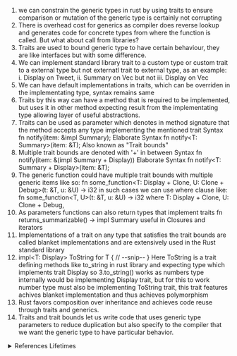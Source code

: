 1. we can constrain the generic types in rust by using traits to ensure comparison or mutation of the generic type is certainly not corrupting
2. There is overhead cost for generics as compiler does reverse lookup and generates code for concrete types from where the function is called. But what about call from libraries?
3. Traits are used to bound generic type to have certain behaviour, they are like interfaces but with some difference.
4. We can implement standard library trait to a custom type or custom trait to a external type but not externatl trait to external type, as an example: i. Display on Tweet, ii. Summary on Vec<T> but not iii. Display on Vec<T>
5. We can have default implementations in traits, which can be overriden in the implementating type, syntax remains same
6. Traits by this way can have a method that is required to be implemented, but uses it in other method expecting result from the implementating type allowing layer of useful abstractions.
7. Traits can be used as parameter which denotes in method signature that the method accepts any type implementing the mentioned trait
Syntax fn notify(item: &impl Summary);
Elaborate Syntax fn notify<T: Summary>(item: &T);
Also known as "Trait bounds"
8. Multiple trait bounds are denoted with '+' in between
Syntax fn notify(item: &(impl Summary + Display))
Elaborate Syntax fn notify<T: Summary + Display>(item: &T);
9. The generic function could have multiple trait bounds with multiple generic items like so:
fn some_function<T: Display + Clone, U: Clone + Debug>(t: &T, u: &U) -> i32 
in such cases we can use where clause like:
fn some_function<T, U>(t: &T, u: &U) -> i32
where
    T: Display + Clone,
    U: Clone + Debug,
10. As parameters functions can also return types that implement traits
fn returns_summarizable() -> impl Summary 
useful in Closures and iterators
11. Implementations of a trait on any type that satisfies the trait bounds are called blanket implementations and are extensively used in the Rust standard library
12. impl<T: Display> ToString for T {
    // --snip--
}
Here ToString is a trait defining methods like to_string in rust library and expecting type which implements trait Display so 3.to_string() works as numbers type internally would be implementing Display trait, but for this to work number type must also be implementing ToString trait, this trait features achives blanket implementation and thus achieves polymorphism
13. Rust favors composition over inheritance and achieves code reuse through traits and generics.
14. Traits and trait bounds let us write code that uses generic type parameters to reduce duplication but also specify to the compiler that we want the generic type to have particular behavior.
<details>
  <summary>References Lifetimes</summary>
    1. Every reference in Rust has a lifetime, which being scope until its valid
    2. Like types they are usually inferred, but we must annotate when lifetimes could be related in different ways.
    3. Aim being to avoid dangling references.
    4. if we assign reference of an inner scope to outer scope variable and use it, the borrow checker will give compile time error as lifetime of the inner scope variable is less then the outer scope variable who borrowed the reference.
    5. fn longest(x: &str, y: &str) -> &str {
        if x.len() > y.len() {
            x
        } else {
            y
        }
    }
    This does not work as Rust cannot tell which reference we are returning as its necessary for rust to know the lifetime of the variable.
    6. Rust compiler could infer lifetimes relationships if they are same, need to follow set of rules called lifetime elision rules

</details>